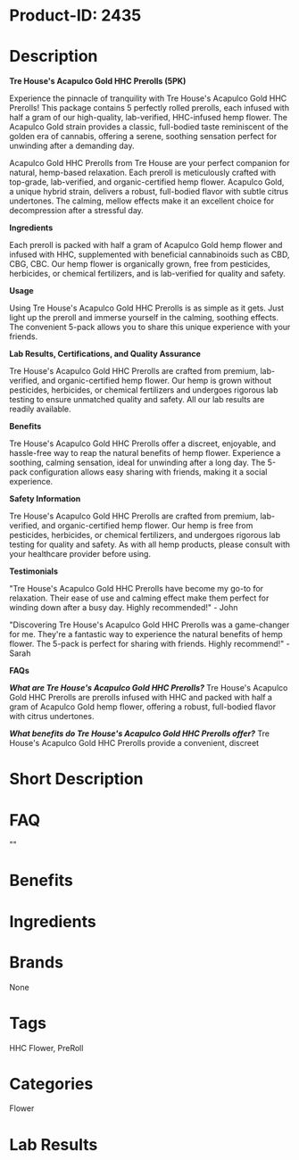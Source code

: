 # Product-ID: 2435

# Description

<p><strong>Tre House's Acapulco Gold HHC Prerolls (5PK)</strong></p>
<p>Experience the pinnacle of tranquility with Tre House's Acapulco Gold HHC Prerolls! This package contains 5 perfectly rolled prerolls, each infused with half a gram of our high-quality, lab-verified, HHC-infused hemp flower. The Acapulco Gold strain provides a classic, full-bodied taste reminiscent of the golden era of cannabis, offering a serene, soothing sensation perfect for unwinding after a demanding day.</p>
<p>Acapulco Gold HHC Prerolls from Tre House are your perfect companion for natural, hemp-based relaxation. Each preroll is meticulously crafted with top-grade, lab-verified, and organic-certified hemp flower. Acapulco Gold, a unique hybrid strain, delivers a robust, full-bodied flavor with subtle citrus undertones. The calming, mellow effects make it an excellent choice for decompression after a stressful day.</p>
<p><strong>Ingredients</strong></p>
<p>Each preroll is packed with half a gram of Acapulco Gold hemp flower and infused with HHC, supplemented with beneficial cannabinoids such as CBD, CBG, CBC. Our hemp flower is organically grown, free from pesticides, herbicides, or chemical fertilizers, and is lab-verified for quality and safety.</p>
<p><strong>Usage</strong></p>
<p>Using Tre House's Acapulco Gold HHC Prerolls is as simple as it gets. Just light up the preroll and immerse yourself in the calming, soothing effects. The convenient 5-pack allows you to share this unique experience with your friends.</p>
<p><strong>Lab Results, Certifications, and Quality Assurance</strong></p>
<p>Tre House's Acapulco Gold HHC Prerolls are crafted from premium, lab-verified, and organic-certified hemp flower. Our hemp is grown without pesticides, herbicides, or chemical fertilizers and undergoes rigorous lab testing to ensure unmatched quality and safety. All our lab results are readily available.</p>
<p><strong>Benefits</strong></p>
<p>Tre House's Acapulco Gold HHC Prerolls offer a discreet, enjoyable, and hassle-free way to reap the natural benefits of hemp flower. Experience a soothing, calming sensation, ideal for unwinding after a long day. The 5-pack configuration allows easy sharing with friends, making it a social experience.</p>
<p><strong>Safety Information</strong></p>
<p>Tre House's Acapulco Gold HHC Prerolls are crafted from premium, lab-verified, and organic-certified hemp flower. Our hemp is free from pesticides, herbicides, or chemical fertilizers, and undergoes rigorous lab testing for quality and safety. As with all hemp products, please consult with your healthcare provider before using.</p>
<p><strong>Testimonials</strong></p>
<p>"Tre House's Acapulco Gold HHC Prerolls have become my go-to for relaxation. Their ease of use and calming effect make them perfect for winding down after a busy day. Highly recommended!" - John</p>
<p>"Discovering Tre House's Acapulco Gold HHC Prerolls was a game-changer for me. They're a fantastic way to experience the natural benefits of hemp flower. The 5-pack is perfect for sharing with friends. Highly recommend!" - Sarah</p>
<p><strong>FAQs</strong></p>
<p><em><strong>What are Tre House's Acapulco Gold HHC Prerolls?</strong></em> Tre House's Acapulco Gold HHC Prerolls are prerolls infused with HHC and packed with half a gram of Acapulco Gold hemp flower, offering a robust, full-bodied flavor with citrus undertones.</p>
<p><em><strong>What benefits do Tre House's Acapulco Gold HHC Prerolls offer?</strong></em> Tre House's Acapulco Gold HHC Prerolls provide a convenient, discreet</p>


# Short Description



# FAQ
""

# Benefits



# Ingredients



# Brands

None

# Tags

HHC Flower, PreRoll

# Categories

Flower

# Lab Results

